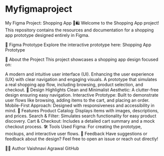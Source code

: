 # Myfigmaproject
My Figma Project: Shopping App 🎨🛍️
Welcome to the Shopping App project! This repository contains the resources and documentation for a shopping app prototype designed entirely in Figma.

🔗 Figma Prototype
Explore the interactive prototype here:
Shopping App Prototype

📝 About the Project
This project showcases a shopping app design focused on:

A modern and intuitive user interface (UI).
Enhancing the user experience (UX) with clear navigation and engaging visuals.
A prototype that simulates a real shopping app flow, including browsing, product selection, and checkout.
🎨 Design Highlights
Clean and Minimalist Aesthetic: A clutter-free design ensuring easy navigation.
Interactive Prototype: Built to demonstrate user flows like browsing, adding items to the cart, and placing an order.
Mobile-First Approach: Designed with responsiveness and accessibility in mind.
🌟 Features
Product Catalog: Displays items with images, descriptions, and prices.
Search & Filter: Simulates search functionality for easy product discovery.
Cart & Checkout: Includes a detailed cart summary and a mock checkout process.
🛠️ Tools Used
Figma: For creating the prototype, mockups, and interactive user flows.
📧 Feedback
Have suggestions or feedback about the design? Feel free to open an issue or reach out directly!

👩‍💻 Author
Vaishnavi Agrawal
GitHub
